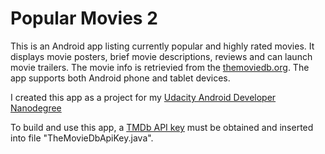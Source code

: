 # Popular Movies 2

This is an Android app listing currently popular and highly rated movies.
It displays movie posters, brief movie descriptions, reviews and can launch movie trailers. The movie info is retrievied from the [themoviedb.org].
The app supports both Android phone and tablet devices.

I created this app as a project for my [Udacity Android Developer Nanodegree]

To build and use this app, a [TMDb API key] must be obtained and inserted into file "TheMovieDbApiKey.java".


   [Udacity Android Developer Nanodegree]: <https://www.udacity.com/course/android-developer-nanodegree--nd801>
   [themoviedb.org]: <https://www.themoviedb.org/?language=en>
   [TMDb API key]: <https://www.themoviedb.org/documentation/api?language=en>
   
 